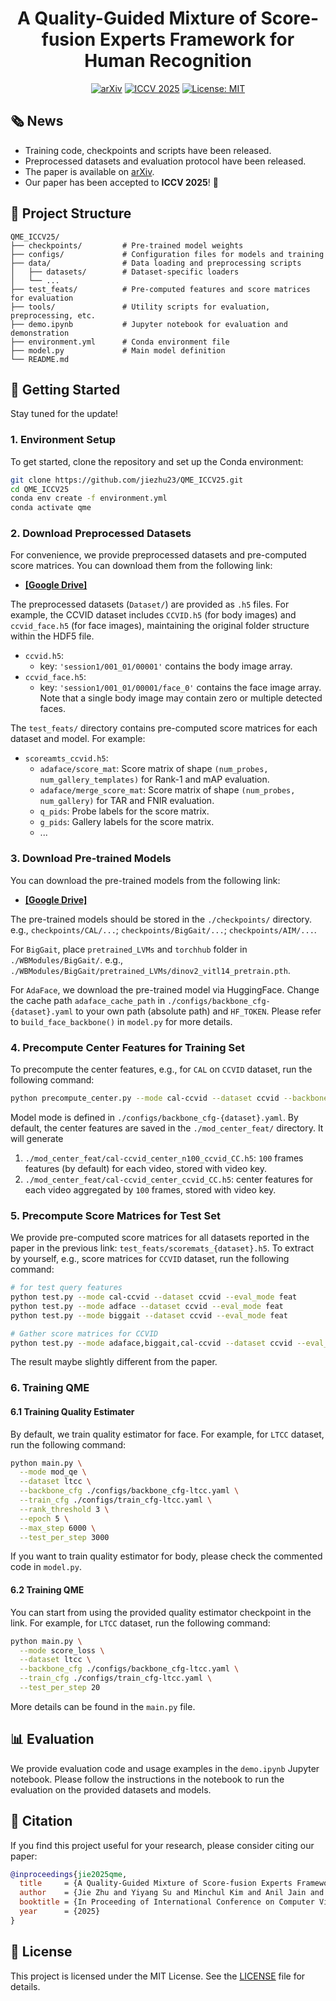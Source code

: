 <div align='center'>

# A Quality-Guided Mixture of Score-fusion Experts Framework for Human Recognition
[![arXiv](https://img.shields.io/badge/arXiv-2508.00053-b31b1b)](https://arxiv.org/abs/2508.00053)
[![ICCV 2025](https://img.shields.io/badge/ICCV-2025-blue)](https://iccv.thecvf.com/Conferences/2025)
[![License: MIT](https://img.shields.io/badge/License-MIT-red)](https://github.com/jiezhu23/QME_ICCV25)
</div>

## 🗞️ News  
- Training code, checkpoints and scripts have been released.
- Preprocessed datasets and evaluation protocol have been released.
- The paper is available on [arXiv](https://arxiv.org/abs/2508.00053).
- Our paper has been accepted to **ICCV 2025**! 🎉

## 📂 Project Structure
```
QME_ICCV25/
├── checkpoints/         # Pre-trained model weights
├── configs/             # Configuration files for models and training
├── data/                # Data loading and preprocessing scripts
│   ├── datasets/        # Dataset-specific loaders
│   └── ...
├── test_feats/          # Pre-computed features and score matrices for evaluation
├── tools/               # Utility scripts for evaluation, preprocessing, etc.
├── demo.ipynb           # Jupyter notebook for evaluation and demonstration
├── environment.yml      # Conda environment file
├── model.py             # Main model definition
└── README.md
```

## 🚀 Getting Started
Stay tuned for the update!

### 1. Environment Setup

To get started, clone the repository and set up the Conda environment:

```bash
git clone https://github.com/jiezhu23/QME_ICCV25.git
cd QME_ICCV25
conda env create -f environment.yml
conda activate qme
```

### 2. Download Preprocessed Datasets

For convenience, we provide preprocessed datasets and pre-computed score matrices. You can download them from the following link:

- **[[Google Drive]](https://drive.google.com/drive/folders/1TBt4HrJlm-Y-IO5SA7IAamZlWvj1vHQU?usp=sharing)**

The preprocessed datasets (`Dataset/`) are provided as `.h5` files. For example, the CCVID dataset includes `CCVID.h5` (for body images) and `ccvid_face.h5` (for face images), maintaining the original folder structure within the HDF5 file.

- `ccvid.h5`:
  - key: `'session1/001_01/00001'` contains the body image array.
- `ccvid_face.h5`:
  - key: `'session1/001_01/00001/face_0'` contains the face image array. Note that a single body image may contain zero or multiple detected faces.

The `test_feats/` directory contains pre-computed score matrices for each dataset and model. For example:
- `scoreamts_ccvid.h5`:
  - `adaface/score_mat`: Score matrix of shape `(num_probes, num_gallery_templates)` for Rank-1 and mAP evaluation.
  - `adaface/merge_score_mat`: Score matrix of shape `(num_probes, num_gallery)` for TAR and FNIR evaluation.
  - `q_pids`: Probe labels for the score matrix.
  - `g_pids`: Gallery labels for the score matrix.
  - ... 

### 3. Download Pre-trained Models

You can download the pre-trained models from the following link:

- **[[Google Drive]](https://drive.google.com/drive/folders/1TBt4HrJlm-Y-IO5SA7IAamZlWvj1vHQU?usp=sharing)**

The pre-trained models should be stored in the `./checkpoints/` directory. e.g., `checkpoints/CAL/...`; `checkpoints/BigGait/...`; `checkpoints/AIM/...`.

For `BigGait`, place `pretrained_LVMs` and `torchhub` folder in `./WBModules/BigGait/`. e.g., `./WBModules/BigGait/pretrained_LVMs/dinov2_vitl14_pretrain.pth`.

For `AdaFace`, we download the pre-trained model via HuggingFace. Change the cache path `adaface_cache_path` in `./configs/backbone_cfg-{dataset}.yaml` to your own path (absolute path) and `HF_TOKEN`. Please refer to `build_face_backbone()` in `model.py` for more details.

### 4. Precompute Center Features for Training Set

To precompute the center features, e.g., for `CAL` on `CCVID` dataset, run the following command:

```bash
python precompute_center.py --mode cal-ccvid --dataset ccvid --backbone_cfg ./configs/backbone_cfg-ccvid.yaml
```

Model mode is defined in `./configs/backbone_cfg-{dataset}.yaml`. By default, the center features are saved in the `./mod_center_feat/` directory. It will generate 
1. `./mod_center_feat/cal-ccvid_center_n100_ccvid_CC.h5`: `100` frames features (by default) for each video, stored with video key.
2. `./mod_center_feat/cal-ccvid_center_ccvid_CC.h5`: center features for each video aggregated by `100` frames, stored with video key.


### 5. Precompute Score Matrices for Test Set

We provide pre-computed score matrices for all datasets reported in the paper in the previous link: `test_feats/scoremats_{dataset}.h5`. To extract by yourself, e.g., score matrices for `CCVID` dataset, run the following command:

```bash
# for test query features
python test.py --mode cal-ccvid --dataset ccvid --eval_mode feat
python test.py --mode adface --dataset ccvid --eval_mode feat
python test.py --mode biggait --dataset ccvid --eval_mode feat

# Gather score matrices for CCVID
python test.py --mode adaface,biggait,cal-ccvid --dataset ccvid --eval_mode gather
```

The result maybe slightly different from the paper.

### 6. Training QME

#### 6.1 Training Quality Estimater

By default, we train quality estimator for face. For example, for `LTCC` dataset, run the following command:
```bash
python main.py \
  --mode mod_qe \
  --dataset ltcc \
  --backbone_cfg ./configs/backbone_cfg-ltcc.yaml \
  --train_cfg ./configs/train_cfg-ltcc.yaml \
  --rank_threshold 3 \
  --epoch 5 \
  --max_step 6000 \
  --test_per_step 3000
```
If you want to train quality estimator for body, please check the commented code in `model.py`.

#### 6.2 Training QME

You can start from using the provided quality estimator checkpoint in the link. For example, for `LTCC` dataset, run the following command:
```bash
python main.py \
  --mode score_loss \
  --dataset ltcc \
  --backbone_cfg ./configs/backbone_cfg-ltcc.yaml \
  --train_cfg ./configs/train_cfg-ltcc.yaml \
  --test_per_step 20
```

More details can be found in the `main.py` file.



## 📊 Evaluation

We provide evaluation code and usage examples in the `demo.ipynb` Jupyter notebook. Please follow the instructions in the notebook to run the evaluation on the provided datasets and models.

## 📄 Citation

If you find this project useful for your research, please consider citing our paper:

```bibtex
@inproceedings{jie2025qme,
  title     = {A Quality-Guided Mixture of Score-fusion Experts Framework for Human Recognition},
  author    = {Jie Zhu and Yiyang Su and Minchul Kim and Anil Jain and Xiaoming Liu},
  booktitle = {In Proceeding of International Conference on Computer Vision (ICCV)},
  year      = {2025}
}
```

## 📜 License

This project is licensed under the MIT License. See the [LICENSE](LICENSE) file for details.


